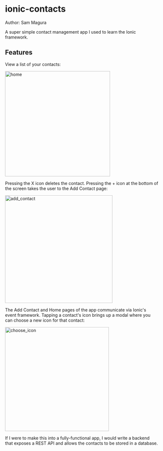 # ionic-contacts
Author: Sam Magura

A super simple contact management app I used to learn the Ionic framework.

## Features

View a list of your contacts:

<img width="345" alt="home" src="https://cloud.githubusercontent.com/assets/801549/23098188/435d6f5a-f616-11e6-8494-7fc65a6e6fbe.png">

Pressing the X icon deletes the contact. Pressing the + icon at the bottom of the screen takes the user to the Add Contact page:

<img width="353" alt="add_contact" src="https://cloud.githubusercontent.com/assets/801549/23098189/4480eda8-f616-11e6-9b85-aacb90b6a178.png">

The Add Contact and Home pages of the app communicate via Ionic's event framework. Tapping a contact's icon brings up a modal where you can choose a new icon for that contact:

<img width="341" alt="choose_icon" src="https://cloud.githubusercontent.com/assets/801549/23098190/4598b360-f616-11e6-8bcf-9a2ae0ff8068.png">

If I were to make this into a fully-functional app, I would write a backend that exposes a REST API and allows the contacts to be stored in a database.
